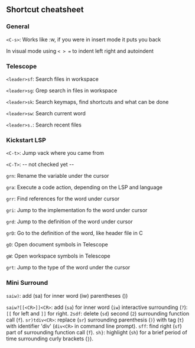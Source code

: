 ## Shortcut cheatsheet

### General

`<C-s>`: Works like :w, if you were in insert mode it puts you back

In visual mode using `< > =` to indent left right and autoindent

### Telescope

`<leader>sf`: Search files in workspace

`<leader>sg`: Grep search in files in workspace

`<leader>sk`: Search keymaps, find shortcuts and what can be done

`<leader>sw`: Search current word

`<leader>s.`: Search recent files


### Kickstart LSP

`<C-t>`: Jump vack where you came from

`<C-T>`: -- not checked yet --

`grn`: Rename the variable under the cursor

`gra`: Execute a code action, depending on the LSP and language

`grr`: Find references for the word under cursor

`gri`: Jump to the implementation fo the word under cursor

`grd`: Jump to the definition of the word under cursor

`grD`: Go to the definition of the word, like header file in C

`gO`: Open document symbols in Telescope

`gW`: Open workspace symbols in Telescope

`grt`: Jump to the type of the word under the cursor

### Mini Surround

`saiw)`: add (sa) for inner word (iw) parentheses ())

`saiw?[[<CR>]]<CR>`: add (`sa`) for inner word (`iw`) interactive surrounding (`?`): `[[` for left and `]]` for right.
`2sdf`: delete (`sd`) second (`2`) surrounding function call (`f`).
`sr)tdiv<CR>`: replace (`sr`) surrounding parenthesis (`)`) with tag (`t`) with identifier 'div' (`div<CR>` in command line prompt).
`sff`: find right (`sf`) part of surrounding function call (`f`).
`sh}`: highlight (`sh`) for a brief period of time surrounding curly brackets (`}`).
